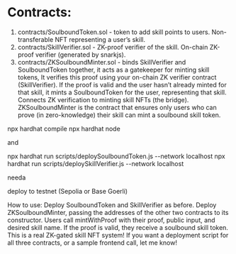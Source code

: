 # Contracts:

1. contracts/SoulboundToken.sol - token to add skill points to users. Non-transferable NFT representing a user’s skill.
2. contracts/SkillVerifier.sol - ZK-proof verifier of the skill. On-chain ZK-proof verifier (generated by snarkjs).
3. contracts/ZKSoulboundMinter.sol - binds SkillVerifier and SoulboundToken together, it acts as a gatekeeper for minting skill tokens, It verifies this proof using your on-chain ZK verifier contract (SkillVerifier). If the proof is valid and the user hasn’t already minted for that skill, it mints a SoulboundToken for the user, representing that skill. Connects ZK verification to minting skill NFTs (the bridge). ZKSoulboundMinter is the contract that ensures only users who can prove (in zero-knowledge) their skill can mint a soulbound skill token.
 
 
 npx hardhat compile
 npx hardhat node



 and 




npx hardhat run scripts/deploySoulboundToken.js --network localhost
npx hardhat run scripts/deploySkillVerifier.js --network localhost





 needa 



 deploy to testnet (Sepolia or Base Goerli)







 How to use:
Deploy SoulboundToken and SkillVerifier as before.
Deploy ZKSoulboundMinter, passing the addresses of the other two contracts to its constructor.
Users call mintWithProof with their proof, public input, and desired skill name. If the proof is valid, they receive a soulbound skill token.
This is a real ZK-gated skill NFT system!
If you want a deployment script for all three contracts, or a sample frontend call, let me know!
